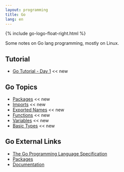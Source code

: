 ```yaml
---
layout: programming
title: Go
lang: en
---
```

{% include go-logo-float-right.html %}

Some notes on Go lang programming, mostly on Linux.

## Tutorial
* [Go Tutorial - Day 1](tuto-01/day-01.html) <span class="badge badge-primary"><< new</span>

## Go Topics
* [Packages](docs/packages.html) <span class="badge badge-primary"><< new</span>
* [Imports](docs/imports.html) <span class="badge badge-primary"><< new</span>
* [Exported Names](docs/exported_names.html) <span class="badge badge-primary"><< new</span>
* [Functions](docs/functions.html) <span class="badge badge-primary"><< new</span>
* [Variables](docs/variables.html) <span class="badge badge-primary"><< new</span>
* [Basic Types](docs/basic_types.html) <span class="badge badge-primary"><< new</span>

## Go External Links
* [The Go Programming Language Specification](https://golang.org/ref/spec)
* [Packages](https://golang.org/pkg/)
* [Documentation](https://golang.org/doc/)
